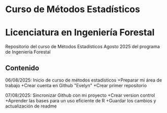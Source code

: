 # Curso de Métodos Estadísticos 
# Licenciatura en Ingeniería Forestal 

Repositorio del curso de Métodos Estadísticos Agosto 2025 del programa de Ingeniería Forestal 

## Contenido

06/08/2025: Inicio de curso de métodos estadísticos 
+Preparar mi área de trabajo 
+Crear cuenta en Github "Evelyn" 
+Crear primer repositorio 

07/08/2025: Sincronizar Github con mi proyecto 
+Crear version control 
+Aprender las bases para un uso eficiente de R 
+Guardar los cambios y actualización de readme
